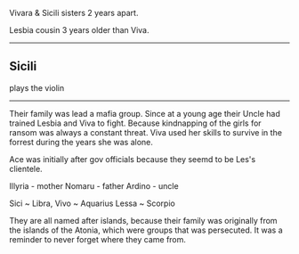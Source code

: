 Vivara & Sicili sisters 2 years apart.

Lesbia cousin 3 years older than Viva.



---

## Sicili

plays the violin

---



Their family was lead a mafia group. Since at a young age their Uncle had trained Lesbia and Viva to fight.
Because kindnapping of the girls for ransom was always a constant threat.
Viva used her skills to survive in the forrest during the years she was alone.

Ace was initially after gov officials because they seemd to be Les's clientele.

Illyria - mother
Nomaru - father
Ardino - uncle

Sici ~ Libra,
Vivo ~ Aquarius
Lessa ~ Scorpio

They are all named after islands, because their family was originally from the islands of the Atonia, which were groups that was persecuted. It was a reminder to never forget where they came from.
